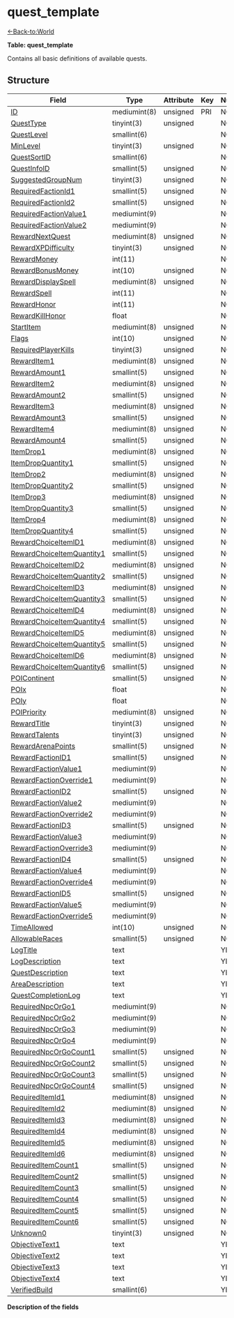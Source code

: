 # quest\_template

[<-Back-to:World](database-world.md)

**Table: quest\_template**

Contains all basic definitions of available quests.

## **Structure**

| Field                           | Type         | Attribute | Key | Null | Default | Extra | Comment |
|---------------------------------|--------------|-----------|-----|------|---------|-------|---------|
| [ID][1]                         | mediumint(8) | unsigned  | PRI | NO   | 0       |       |         |
| [QuestType][2]                  | tinyint(3)   | unsigned  |     | NO   | 2       |       |         |
| [QuestLevel][3]                 | smallint(6)  |           |     | NO   | 1       |       |         |
| [MinLevel][4]                   | tinyint(3)   | unsigned  |     | NO   | 0       |       |         |
| [QuestSortID][5]                | smallint(6)  |           |     | NO   | 0       |       |         |
| [QuestInfoID][6]                | smallint(5)  | unsigned  |     | NO   | 0       |       |         |
| [SuggestedGroupNum][7]          | tinyint(3)   | unsigned  |     | NO   | 0       |       |         |
| [RequiredFactionId1][8]         | smallint(5)  | unsigned  |     | NO   | 0       |       |         |
| [RequiredFactionId2][9]         | smallint(5)  | unsigned  |     | NO   | 0       |       |         |
| [RequiredFactionValue1][10]     | mediumint(9) |           |     | NO   | 0       |       |         |
| [RequiredFactionValue2][11]     | mediumint(9) |           |     | NO   | 0       |       |         |
| [RewardNextQuest][12]           | mediumint(8) | unsigned  |     | NO   | 0       |       |         |
| [RewardXPDifficulty][13]        | tinyint(3)   | unsigned  |     | NO   | 0       |       |         |
| [RewardMoney][14]               | int(11)      |           |     | NO   | 0       |       |         |
| [RewardBonusMoney][15]          | int(10)      | unsigned  |     | NO   | 0       |       |         |
| [RewardDisplaySpell][16]        | mediumint(8) | unsigned  |     | NO   | 0       |       |         |
| [RewardSpell][17]               | int(11)      |           |     | NO   | 0       |       |         |
| [RewardHonor][18]               | int(11)      |           |     | NO   | 0       |       |         |
| [RewardKillHonor][19]           | float        |           |     | NO   | 0       |       |         |
| [StartItem][20]                 | mediumint(8) | unsigned  |     | NO   | 0       |       |         |
| [Flags][21]                     | int(10)      | unsigned  |     | NO   | 0       |       |         |
| [RequiredPlayerKills][22]       | tinyint(3)   | unsigned  |     | NO   | 0       |       |         |
| [RewardItem1][23]               | mediumint(8) | unsigned  |     | NO   | 0       |       |         |
| [RewardAmount1][24]             | smallint(5)  | unsigned  |     | NO   | 0       |       |         |
| [RewardItem2][25]               | mediumint(8) | unsigned  |     | NO   | 0       |       |         |
| [RewardAmount2][26]             | smallint(5)  | unsigned  |     | NO   | 0       |       |         |
| [RewardItem3][27]               | mediumint(8) | unsigned  |     | NO   | 0       |       |         |
| [RewardAmount3][28]             | smallint(5)  | unsigned  |     | NO   | 0       |       |         |
| [RewardItem4][29]               | mediumint(8) | unsigned  |     | NO   | 0       |       |         |
| [RewardAmount4][30]             | smallint(5)  | unsigned  |     | NO   | 0       |       |         |
| [ItemDrop1][31]                 | mediumint(8) | unsigned  |     | NO   | 0       |       |         |
| [ItemDropQuantity1][32]         | smallint(5)  | unsigned  |     | NO   | 0       |       |         |
| [ItemDrop2][33]                 | mediumint(8) | unsigned  |     | NO   | 0       |       |         |
| [ItemDropQuantity2][34]         | smallint(5)  | unsigned  |     | NO   | 0       |       |         |
| [ItemDrop3][35]                 | mediumint(8) | unsigned  |     | NO   | 0       |       |         |
| [ItemDropQuantity3][36]         | smallint(5)  | unsigned  |     | NO   | 0       |       |         |
| [ItemDrop4][37]                 | mediumint(8) | unsigned  |     | NO   | 0       |       |         |
| [ItemDropQuantity4][38]         | smallint(5)  | unsigned  |     | NO   | 0       |       |         |
| [RewardChoiceItemID1][39]       | mediumint(8) | unsigned  |     | NO   | 0       |       |         |
| [RewardChoiceItemQuantity1][40] | smallint(5)  | unsigned  |     | NO   | 0       |       |         |
| [RewardChoiceItemID2][41]       | mediumint(8) | unsigned  |     | NO   | 0       |       |         |
| [RewardChoiceItemQuantity2][42] | smallint(5)  | unsigned  |     | NO   | 0       |       |         |
| [RewardChoiceItemID3][43]       | mediumint(8) | unsigned  |     | NO   | 0       |       |         |
| [RewardChoiceItemQuantity3][44] | smallint(5)  | unsigned  |     | NO   | 0       |       |         |
| [RewardChoiceItemID4][45]       | mediumint(8) | unsigned  |     | NO   | 0       |       |         |
| [RewardChoiceItemQuantity4][46] | smallint(5)  | unsigned  |     | NO   | 0       |       |         |
| [RewardChoiceItemID5][47]       | mediumint(8) | unsigned  |     | NO   | 0       |       |         |
| [RewardChoiceItemQuantity5][48] | smallint(5)  | unsigned  |     | NO   | 0       |       |         |
| [RewardChoiceItemID6][49]       | mediumint(8) | unsigned  |     | NO   | 0       |       |         |
| [RewardChoiceItemQuantity6][50] | smallint(5)  | unsigned  |     | NO   | 0       |       |         |
| [POIContinent][51]              | smallint(5)  | unsigned  |     | NO   | 0       |       |         |
| [POIx][52]                      | float        |           |     | NO   | 0       |       |         |
| [POIy][53]                      | float        |           |     | NO   | 0       |       |         |
| [POIPriority][54]               | mediumint(8) | unsigned  |     | NO   | 0       |       |         |
| [RewardTitle][55]               | tinyint(3)   | unsigned  |     | NO   | 0       |       |         |
| [RewardTalents][56]             | tinyint(3)   | unsigned  |     | NO   | 0       |       |         |
| [RewardArenaPoints][57]         | smallint(5)  | unsigned  |     | NO   | 0       |       |         |
| [RewardFactionID1][58]          | smallint(5)  | unsigned  |     | NO   | 0       |       |         |
| [RewardFactionValue1][59]       | mediumint(9) |           |     | NO   | 0       |       |         |
| [RewardFactionOverride1][60]    | mediumint(9) |           |     | NO   | 0       |       |         |
| [RewardFactionID2][61]          | smallint(5)  | unsigned  |     | NO   | 0       |       |         |
| [RewardFactionValue2][62]       | mediumint(9) |           |     | NO   | 0       |       |         |
| [RewardFactionOverride2][63]    | mediumint(9) |           |     | NO   | 0       |       |         |
| [RewardFactionID3][64]          | smallint(5)  | unsigned  |     | NO   | 0       |       |         |
| [RewardFactionValue3][65]       | mediumint(9) |           |     | NO   | 0       |       |         |
| [RewardFactionOverride3][66]    | mediumint(9) |           |     | NO   | 0       |       |         |
| [RewardFactionID4][67]          | smallint(5)  | unsigned  |     | NO   | 0       |       |         |
| [RewardFactionValue4][68]       | mediumint(9) |           |     | NO   | 0       |       |         |
| [RewardFactionOverride4][69]    | mediumint(9) |           |     | NO   | 0       |       |         |
| [RewardFactionID5][70]          | smallint(5)  | unsigned  |     | NO   | 0       |       |         |
| [RewardFactionValue5][71]       | mediumint(9) |           |     | NO   | 0       |       |         |
| [RewardFactionOverride5][72]    | mediumint(9) |           |     | NO   | 0       |       |         |
| [TimeAllowed][73]               | int(10)      | unsigned  |     | NO   | 0       |       |         |
| [AllowableRaces][74]            | smallint(5)  | unsigned  |     | NO   | 0       |       |         |
| [LogTitle][75]                  | text         |           |     | YES  |         |       |         |
| [LogDescription][76]            | text         |           |     | YES  |         |       |         |
| [QuestDescription][77]          | text         |           |     | YES  |         |       |         |
| [AreaDescription][78]           | text         |           |     | YES  |         |       |         |
| [QuestCompletionLog][79]        | text         |           |     | YES  |         |       |         |
| [RequiredNpcOrGo1][80]          | mediumint(9) |           |     | NO   | 0       |       |         |
| [RequiredNpcOrGo2][81]          | mediumint(9) |           |     | NO   | 0       |       |         |
| [RequiredNpcOrGo3][82]          | mediumint(9) |           |     | NO   | 0       |       |         |
| [RequiredNpcOrGo4][83]          | mediumint(9) |           |     | NO   | 0       |       |         |
| [RequiredNpcOrGoCount1][84]     | smallint(5)  | unsigned  |     | NO   | 0       |       |         |
| [RequiredNpcOrGoCount2][85]     | smallint(5)  | unsigned  |     | NO   | 0       |       |         |
| [RequiredNpcOrGoCount3][86]     | smallint(5)  | unsigned  |     | NO   | 0       |       |         |
| [RequiredNpcOrGoCount4][87]     | smallint(5)  | unsigned  |     | NO   | 0       |       |         |
| [RequiredItemId1][88]           | mediumint(8) | unsigned  |     | NO   | 0       |       |         |
| [RequiredItemId2][89]           | mediumint(8) | unsigned  |     | NO   | 0       |       |         |
| [RequiredItemId3][90]           | mediumint(8) | unsigned  |     | NO   | 0       |       |         |
| [RequiredItemId4][91]           | mediumint(8) | unsigned  |     | NO   | 0       |       |         |
| [RequiredItemId5][92]           | mediumint(8) | unsigned  |     | NO   | 0       |       |         |
| [RequiredItemId6][93]           | mediumint(8) | unsigned  |     | NO   | 0       |       |         |
| [RequiredItemCount1][94]        | smallint(5)  | unsigned  |     | NO   | 0       |       |         |
| [RequiredItemCount2][95]        | smallint(5)  | unsigned  |     | NO   | 0       |       |         |
| [RequiredItemCount3][96]        | smallint(5)  | unsigned  |     | NO   | 0       |       |         |
| [RequiredItemCount4][97]        | smallint(5)  | unsigned  |     | NO   | 0       |       |         |
| [RequiredItemCount5][98]        | smallint(5)  | unsigned  |     | NO   | 0       |       |         |
| [RequiredItemCount6][99]        | smallint(5)  | unsigned  |     | NO   | 0       |       |         |
| [Unknown0][100]                 | tinyint(3)   | unsigned  |     | NO   | 0       |       |         |
| [ObjectiveText1][101]           | text         |           |     | YES  |         |       |         |
| [ObjectiveText2][102]           | text         |           |     | YES  |         |       |         |
| [ObjectiveText3][103]           | text         |           |     | YES  |         |       |         |
| [ObjectiveText4][104]           | text         |           |     | YES  |         |       |         |
| [VerifiedBuild][105]            | smallint(6)  |           |     | YES  | 0       |       |         |

[1]: #ID
[2]: #QuestType
[3]: #QuestLevel
[4]: #MinLevel
[5]: #QuestSortID
[6]: #QuestInfoID
[7]: #SuggestedGroupNum
[8]: #RequiredFactionId1
[9]: #RequiredFactionId2
[10]: #RequiredFactionValue1
[11]: #RequiredFactionValue2
[12]: #RewardNextQuest
[13]: #RewardXPDifficulty
[14]: #RewardMoney
[15]: #RewardBonusMoney
[16]: #RewardDisplaySpell
[17]: #RewardSpell
[18]: #RewardHonor
[19]: #RewardKillHonor
[20]: #StartItem
[21]: #Flags
[22]: #RequiredPlayerKills
[23]: #RewardItem1
[24]: #RewardAmount1
[25]: #RewardItem2
[26]: #RewardAmount2
[27]: #RewardItem3
[28]: #RewardAmount3
[29]: #RewardItem4
[30]: #RewardAmount4
[31]: #ItemDrop1
[32]: #ItemDropQuantity1
[33]: #ItemDrop2
[34]: #ItemDropQuantity2
[35]: #ItemDrop3
[36]: #ItemDropQuantity3
[37]: #ItemDrop4
[38]: #ItemDropQuantity4
[39]: #RewardChoiceItemID1
[40]: #RewardChoiceItemQuantity1
[41]: #RewardChoiceItemID2
[42]: #RewardChoiceItemQuantity2
[43]: #RewardChoiceItemID3
[44]: #RewardChoiceItemQuantity3
[45]: #RewardChoiceItemID4
[46]: #RewardChoiceItemQuantity4
[47]: #RewardChoiceItemID5
[48]: #RewardChoiceItemQuantity5
[49]: #RewardChoiceItemID6
[50]: #RewardChoiceItemQuantity6
[51]: #POIContinent
[52]: #POIx
[53]: #POIy
[54]: #POIPriority
[55]: #RewardTitle
[56]: #RewardTalents
[57]: #RewardArenaPoints
[58]: #RewardFactionID1
[59]: #RewardFactionValue1
[60]: #RewardFactionOverride1
[61]: #RewardFactionID2
[62]: #RewardFactionValue2
[63]: #RewardFactionOverride2
[64]: #RewardFactionID3
[65]: #RewardFactionValue3
[66]: #RewardFactionOverride3
[67]: #RewardFactionID4
[68]: #RewardFactionValue4
[69]: #RewardFactionOverride4
[70]: #RewardFactionID5
[71]: #RewardFactionValue5
[72]: #RewardFactionOverride5
[73]: #TimeAllowed
[74]: #AllowableRaces
[75]: #LogTitle
[76]: #LogDescription
[77]: #QuestDescription
[78]: #AreaDescription
[79]: #QuestCompletionLog
[80]: #RequiredNpcOrGo1
[81]: #RequiredNpcOrGo2
[82]: #RequiredNpcOrGo3
[83]: #RequiredNpcOrGo4
[84]: #RequiredNpcOrGoCount1
[85]: #RequiredNpcOrGoCount2
[86]: #RequiredNpcOrGoCount3
[87]: #RequiredNpcOrGoCount4
[88]: #RequiredItemId1
[89]: #RequiredItemId2
[90]: #RequiredItemId3
[91]: #RequiredItemId4
[92]: #RequiredItemId5
[93]: #RequiredItemId6
[94]: #RequiredItemCount1
[95]: #RequiredItemCount2
[96]: #RequiredItemCount3
[97]: #RequiredItemCount4
[98]: #RequiredItemCount5
[99]: #RequiredItemCount6
[100]: #Unknown0
[101]: #ObjectiveText1
[102]: #ObjectiveText2
[103]: #ObjectiveText3
[104]: #ObjectiveText4
[105]: #VerifiedBuild

**Description of the fields**
